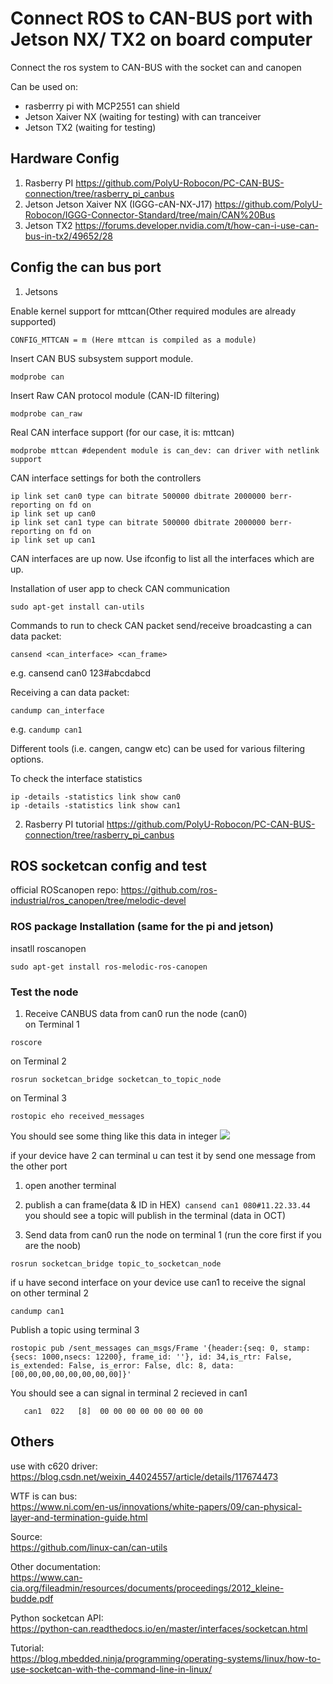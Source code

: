 # Connect ROS to CAN-BUS port with Jetson NX/ TX2 on board computer 
Connect the ros system to CAN-BUS with the socket can and canopen </br>

Can be used on:</be>
* rasberrry pi with MCP2551 can shield
* Jetson Xaiver NX (waiting for testing) with can tranceiver
* Jetson TX2 (waiting for testing)

## Hardware Config 
1. Rasberry PI https://github.com/PolyU-Robocon/PC-CAN-BUS-connection/tree/rasberry_pi_canbus
2. Jetson Jetson Xaiver NX (IGGG-cAN-NX-J17) https://github.com/PolyU-Robocon/IGGG-Connector-Standard/tree/main/CAN%20Bus
3. Jetson TX2 https://forums.developer.nvidia.com/t/how-can-i-use-can-bus-in-tx2/49652/28

## Config the can bus port 
1. Jetsons

Enable kernel support for mttcan(Other required modules are already supported)
```shell
CONFIG_MTTCAN = m (Here mttcan is compiled as a module)
```
Insert CAN BUS subsystem support module.
```shell 
modprobe can
```
Insert Raw CAN protocol module (CAN-ID filtering)
```shell
modprobe can_raw
```
Real CAN interface support (for our case, it is: mttcan)
```shell
modprobe mttcan #dependent module is can_dev: can driver with netlink support
```
CAN interface settings for both the controllers
```shell
ip link set can0 type can bitrate 500000 dbitrate 2000000 berr-reporting on fd on
ip link set up can0
ip link set can1 type can bitrate 500000 dbitrate 2000000 berr-reporting on fd on
ip link set up can1
```
CAN interfaces are up now. Use ifconfig to list all the interfaces which are up.

Installation of user app to check CAN communication
```shell
sudo apt-get install can-utils
```
Commands to run to check CAN packet send/receive
broadcasting a can data packet:
```shell
cansend <can_interface> <can_frame>
```
e.g. cansend can0 123#abcdabcd

Receiving a can data packet:
```shell
candump can_interface
```
e.g. ```candump can1```

Different tools (i.e. cangen, cangw etc) can be used for various filtering options.

To check the interface statistics
```shell
ip -details -statistics link show can0
ip -details -statistics link show can1
```

2. Rasberry PI
tutorial https://github.com/PolyU-Robocon/PC-CAN-BUS-connection/tree/rasberry_pi_canbus

## ROS socketcan config and test
official ROScanopen repo: https://github.com/ros-industrial/ros_canopen/tree/melodic-devel

### ROS package Installation (same for the pi and jetson)
insatll roscanopen
 ```shell 
 sudo apt-get install ros-melodic-ros-canopen
 ```
 ### Test the node
 1. Receive CANBUS data from can0
 run the node (can0)</br>
 on Terminal 1
 ```shell
 roscore
 ```
 on Terminal 2 
 ```shell
 rosrun socketcan_bridge socketcan_to_topic_node
 ```
 on Terminal 3 
 ```shell
 rostopic eho received_messages
 ```
 You should see some thing like this data in integer
 ![](https://github.com/PolyU-Robocon/PC-CAN-BUS-connection/blob/jetson-NX/tx2-ros-can/can_message.png)
 
 if your device have 2 can terminal u can test it by send one message from the other port
 1. open another terminal 
 2. publish a can frame(data & ID in HEX)``` cansend can1 080#11.22.33.44``` 
 you should see a topic will publish in the terminal (data in OCT) 
 
 2. Send data from can0 
 run the node on terminal 1 (run the core first if you are the noob)
 ``` shell
 rosrun socketcan_bridge topic_to_socketcan_node 
 ```
 if u have second interface on your device use can1 to receive the signal </br>
 on other terminal 2 
 ```shell
 candump can1
 ```
 Publish a topic using terminal 3
 ```shell
 rostopic pub /sent_messages can_msgs/Frame '{header:{seq: 0, stamp:{secs: 1000,nsecs: 12200}, frame_id: ''}, id: 34,is_rtr: False, is_extended: False, is_error: False, dlc: 8, data:[00,00,00,00,00,00,00,00]}'
```
You should see a can signal in terminal 2 recieved in can1
``` shell 
   can1  022   [8]  00 00 00 00 00 00 00 00
```

## Others
use with c620 driver: </br>
https://blog.csdn.net/weixin_44024557/article/details/117674473

WTF is can bus:</br>
https://www.ni.com/en-us/innovations/white-papers/09/can-physical-layer-and-termination-guide.html

Source: </br>
https://github.com/linux-can/can-utils

Other documentation:</br>
https://www.can-cia.org/fileadmin/resources/documents/proceedings/2012_kleine-budde.pdf

Python socketcan API:</br>
https://python-can.readthedocs.io/en/master/interfaces/socketcan.html

Tutorial:</br>
https://blog.mbedded.ninja/programming/operating-systems/linux/how-to-use-socketcan-with-the-command-line-in-linux/

